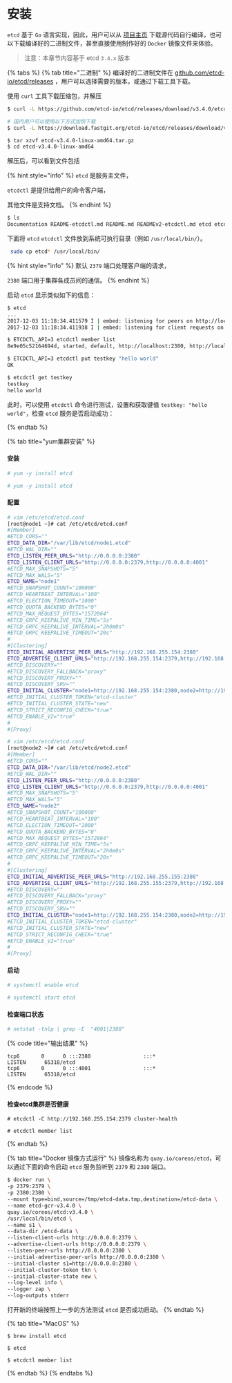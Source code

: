 # 安装

`etcd` 基于 `Go` 语言实现，因此，用户可以从 [项目主页](https://github.com/etcd-io/etcd) 下载源代码自行编译，也可以下载编译好的二进制文件，甚至直接使用制作好的 `Docker` 镜像文件来体验。

> 注意：本章节内容基于 etcd `3.4.x` 版本

{% tabs %}
{% tab title="二进制" %}
编译好的二进制文件在 [github.com/etcd-io/etcd/releases](https://github.com/etcd-io/etcd/releases/) ，用户可以选择需要的版本，或通过下载工具下载。

使用 `curl` 工具下载压缩包，并解压

```bash
$ curl -L https://github.com/etcd-io/etcd/releases/download/v3.4.0/etcd-v3.4.0-linux-amd64.tar.gz -o etcd-v3.4.0-linux-amd64.tar.gz

# 国内用户可以使用以下方式加快下载
$ curl -L https://download.fastgit.org/etcd-io/etcd/releases/download/v3.4.0/etcd-v3.4.0-linux-amd64.tar.gz -o etcd-v3.4.0-linux-amd64.tar.gz

$ tar xzvf etcd-v3.4.0-linux-amd64.tar.gz
$ cd etcd-v3.4.0-linux-amd64
```

解压后，可以看到文件包括

{% hint style="info" %}
`etcd` 是服务主文件，

`etcdctl` 是提供给用户的命令客户端，

其他文件是支持文档。
{% endhint %}

```bash
$ ls
Documentation README-etcdctl.md README.md READMEv2-etcdctl.md etcd etcdctl
```

下面将 `etcd` `etcdctl` 文件放到系统可执行目录（例如 `/usr/local/bin/`）。

```bash
 sudo cp etcd* /usr/local/bin/
```

{% hint style="info" %}
默认 `2379` 端口处理客户端的请求，

`2380` 端口用于集群各成员间的通信。
{% endhint %}

启动 `etcd` 显示类似如下的信息：

```bash
$ etcd
...
2017-12-03 11:18:34.411579 I | embed: listening for peers on http://localhost:2380
2017-12-03 11:18:34.411938 I | embed: listening for client requests on localhost:2379
```

```bash
$ ETCDCTL_API=3 etcdctl member list
8e9e05c52164694d, started, default, http://localhost:2380, http://localhost:2379

$ ETCDCTL_API=3 etcdctl put testkey "hello world"
OK

$ etcdctl get testkey
testkey
hello world
```

此时，可以使用 `etcdctl` 命令进行测试，设置和获取键值 `testkey: "hello world"`，检查 `etcd` 服务是否启动成功：


{% endtab %}

{% tab title="yum集群安装" %}
#### 安装

```bash
# yum -y install etcd
```

```bash
# yum -y install etcd
```

#### 配置

```bash
# vim /etc/etcd/etcd.conf
[root@node1 ~]# cat /etc/etcd/etcd.conf
#[Member]
#ETCD_CORS=""
ETCD_DATA_DIR="/var/lib/etcd/node1.etcd"
#ETCD_WAL_DIR=""
ETCD_LISTEN_PEER_URLS="http://0.0.0.0:2380"
ETCD_LISTEN_CLIENT_URLS="http://0.0.0.0:2379,http://0.0.0.0:4001"
#ETCD_MAX_SNAPSHOTS="5"
#ETCD_MAX_WALS="5"
ETCD_NAME="node1"
#ETCD_SNAPSHOT_COUNT="100000"
#ETCD_HEARTBEAT_INTERVAL="100"
#ETCD_ELECTION_TIMEOUT="1000"
#ETCD_QUOTA_BACKEND_BYTES="0"
#ETCD_MAX_REQUEST_BYTES="1572864"
#ETCD_GRPC_KEEPALIVE_MIN_TIME="5s"
#ETCD_GRPC_KEEPALIVE_INTERVAL="2h0m0s"
#ETCD_GRPC_KEEPALIVE_TIMEOUT="20s"
#
#[Clustering]
ETCD_INITIAL_ADVERTISE_PEER_URLS="http://192.168.255.154:2380"
ETCD_ADVERTISE_CLIENT_URLS="http://192.168.255.154:2379,http://192.168.255.155:4001"
#ETCD_DISCOVERY=""
#ETCD_DISCOVERY_FALLBACK="proxy"
#ETCD_DISCOVERY_PROXY=""
#ETCD_DISCOVERY_SRV=""
ETCD_INITIAL_CLUSTER="node1=http://192.168.255.154:2380,node2=http://192.168.255.155:2380"
#ETCD_INITIAL_CLUSTER_TOKEN="etcd-cluster"
#ETCD_INITIAL_CLUSTER_STATE="new"
#ETCD_STRICT_RECONFIG_CHECK="true"
#ETCD_ENABLE_V2="true"
#
#[Proxy]
```

```bash
# vim /etc/etcd/etcd.conf
[root@node2 ~]# cat /etc/etcd/etcd.conf
#[Member]
#ETCD_CORS=""
ETCD_DATA_DIR="/var/lib/etcd/node2.etcd"
#ETCD_WAL_DIR=""
ETCD_LISTEN_PEER_URLS="http://0.0.0.0:2380"
ETCD_LISTEN_CLIENT_URLS="http://0.0.0.0:2379,http://0.0.0.0:4001"
#ETCD_MAX_SNAPSHOTS="5"
#ETCD_MAX_WALS="5"
ETCD_NAME="node2"
#ETCD_SNAPSHOT_COUNT="100000"
#ETCD_HEARTBEAT_INTERVAL="100"
#ETCD_ELECTION_TIMEOUT="1000"
#ETCD_QUOTA_BACKEND_BYTES="0"
#ETCD_MAX_REQUEST_BYTES="1572864"
#ETCD_GRPC_KEEPALIVE_MIN_TIME="5s"
#ETCD_GRPC_KEEPALIVE_INTERVAL="2h0m0s"
#ETCD_GRPC_KEEPALIVE_TIMEOUT="20s"
#
#[Clustering]
ETCD_INITIAL_ADVERTISE_PEER_URLS="http://192.168.255.155:2380"
ETCD_ADVERTISE_CLIENT_URLS="http://192.168.255.155:2379,http://192.168.255.155:4001"
#ETCD_DISCOVERY=""
#ETCD_DISCOVERY_FALLBACK="proxy"
#ETCD_DISCOVERY_PROXY=""
#ETCD_DISCOVERY_SRV=""
ETCD_INITIAL_CLUSTER="node1=http://192.168.255.154:2380,node2=http://192.168.255.155:2380"
#ETCD_INITIAL_CLUSTER_TOKEN="etcd-cluster"
#ETCD_INITIAL_CLUSTER_STATE="new"
#ETCD_STRICT_RECONFIG_CHECK="true"
#ETCD_ENABLE_V2="true"
#
#[Proxy]
```

#### 启动

```bash
# systemctl enable etcd

# systemctl start etcd
```

#### 检查端口状态

```bash
# netstat -tnlp | grep -E  "4001|2380"
```

{% code title="输出结果" %}
```
tcp6       0      0 :::2380                 :::*                    LISTEN      65318/etcd
tcp6       0      0 :::4001                 :::*                    LISTEN      65318/etcd
```
{% endcode %}

#### 检查etcd集群是否健康

```
# etcdctl -C http://192.168.255.154:2379 cluster-health
```

```
# etcdctl member list
```
{% endtab %}

{% tab title="Docker 镜像方式运行" %}
镜像名称为 `quay.io/coreos/etcd`，可以通过下面的命令启动 `etcd` 服务监听到 `2379` 和 `2380` 端口。

```bash
$ docker run \
-p 2379:2379 \
-p 2380:2380 \
--mount type=bind,source=/tmp/etcd-data.tmp,destination=/etcd-data \
--name etcd-gcr-v3.4.0 \
quay.io/coreos/etcd:v3.4.0 \
/usr/local/bin/etcd \
--name s1 \
--data-dir /etcd-data \
--listen-client-urls http://0.0.0.0:2379 \
--advertise-client-urls http://0.0.0.0:2379 \
--listen-peer-urls http://0.0.0.0:2380 \
--initial-advertise-peer-urls http://0.0.0.0:2380 \
--initial-cluster s1=http://0.0.0.0:2380 \
--initial-cluster-token tkn \
--initial-cluster-state new \
--log-level info \
--logger zap \
--log-outputs stderr
```

打开新的终端按照上一步的方法测试 `etcd` 是否成功启动。
{% endtab %}

{% tab title="MacOS" %}
```
$ brew install etcd

$ etcd

$ etcdctl member list
```
{% endtab %}
{% endtabs %}
